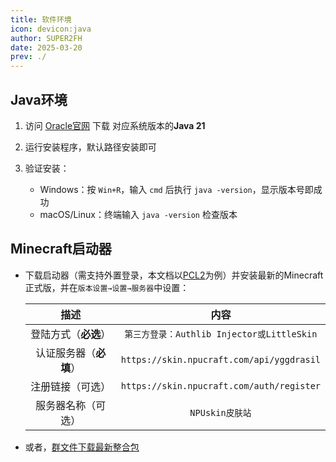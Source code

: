 ```yaml
---
title: 软件环境
icon: devicon:java
author: SUPER2FH
date: 2025-03-20
prev: ./
---
```




## Java环境

1. 访问 [Oracle官网](https://www.oracle.com/java/technologies/downloads/) 下载 对应系统版本的**Java 21**

2. 运行安装程序，默认路径安装即可
3. 验证安装：
   - Windows：按 `Win+R`，输入 `cmd` 后执行 `java -version`，显示版本号即成功
   - macOS/Linux：终端输入 `java -version` 检查版本



## Minecraft启动器

- 下载启动器（需支持外置登录，本文档以[PCL2](https://afdian.com/p/0164034c016c11ebafcb52540025c377)为例）并安装最新的Minecraft正式版，并在`版本设置→设置→服务器`中设置：
  
  |          描述          |                    内容                    |
  | :--------------------: | :----------------------------------------: |
  |  登陆方式（**必选**）  | `第三方登录：Authlib Injector或LittleSkin` |
  | 认证服务器（**必填**） |  `https://skin.npucraft.com/api/yggdrasil`   |
  |    注册链接（可选）    | `https://skin.npucraft.com/auth/register`  |
  |   服务器名称（可选）   |              `NPUskin皮肤站`               |
  
- 或者，[群文件下载最新整合包](https://qm.qq.com/q/o8QhAscYec)

